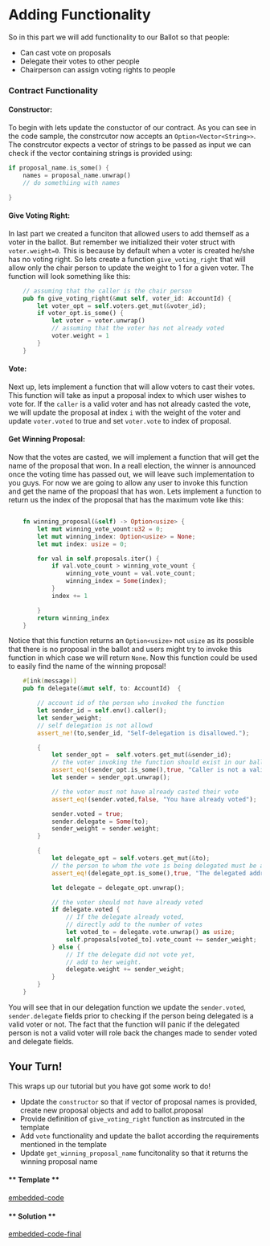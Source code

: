 Adding Functionality
===

So in this part we will add functionality to our Ballot so that people:
- Can cast vote on proposals
- Delegate their votes to other people
- Chairperson can assign voting rights to people


### Contract Functionality

#### **Constructor**:
To begin with lets update the constuctor of our contract. As you can see in the code sample, the constrcutor now accepts an `Option<Vector<String>>`. The constrcutor expects a vector of strings to be passed as input we can check if the vector containing strings is provided using:
```rust
if proposal_name.is_some() {
    names = proposal_name.unwrap()
    // do somethiing with names 

}
``` 
#### **Give Voting Right:**
In last part we created a funciton that allowed users to add themself as a voter in the ballot. But remember we initialized their voter struct with `voter.weight=0`. This is because by default when a voter is created he/she has no voting right. So lets create a function `give_voting_right` that will allow only the chair person to update the weight to 1 for a given voter. The function will look something like this:

```rust
    // assuming that the caller is the chair person
    pub fn give_voting_right(&mut self, voter_id: AccountId) {
        let voter_opt = self.voters.get_mut(&voter_id);
        if voter_opt.is_some() {
            let voter = voter.unwrap()
            // assuming that the voter has not already voted
            voter.weight = 1
        }
    }
```


#### **Vote:**
Next up, lets implement a function that will allow voters to cast their votes. This function will take as input a proposal index to which user wishes to vote for. If the `caller` is a valid voter and has not already casted the vote, we will update the proposal at index `i` with the weight of the voter and update `voter.voted` to true and set `voter.vote` to index of proposal.


#### **Get Winning Proposal:**
Now that the votes are casted, we will implement a function that will get the name of the proposal that won. In  a reall election, the winner is announced once the voting time has passed out, we will leave such implementation to you guys. For now we are going to allow any user to invoke this function and get the name of the propoasl that has won. Lets implement a function to return us the index of the proposal that has the maximum vote like this:
```rust

    fn winning_proposal(&self) -> Option<usize> {
        let mut winning_vote_vount:u32 = 0;
        let mut winning_index: Option<usize> = None;
        let mut index: usize = 0;

        for val in self.proposals.iter() {
            if val.vote_count > winning_vote_vount {
                winning_vote_vount = val.vote_count;
                winning_index = Some(index);
            }
            index += 1

        }
        return winning_index
    }
```
Notice that this function returns an `Option<usize>` not `usize` as its possible that there is no proposal in the ballot and users might try to invoke this function in which case we will return `None`. Now this function could be used to easily find the name of the winning proposal!


```rust 
    #[ink(message)]
    pub fn delegate(&mut self, to: AccountId)  {

        // account id of the person who invoked the function
        let sender_id = self.env().caller();
        let sender_weight;
        // self delegation is not allowd
        assert_ne!(to,sender_id, "Self-delegation is disallowed.");

        {
            let sender_opt =  self.voters.get_mut(&sender_id);
            // the voter invoking the function should exist in our ballot
            assert_eq!(sender_opt.is_some(),true, "Caller is not a valid voter");
            let sender = sender_opt.unwrap();

            // the voter must not have already casted their vote
            assert_eq!(sender.voted,false, "You have already voted");

            sender.voted = true;
            sender.delegate = Some(to);
            sender_weight = sender.weight;
        }

        {
            let delegate_opt = self.voters.get_mut(&to);
            // the person to whom the vote is being delegated must be a valid voter
            assert_eq!(delegate_opt.is_some(),true, "The delegated address is not valid");

            let delegate = delegate_opt.unwrap();

            // the voter should not have already voted
            if delegate.voted {
                // If the delegate already voted,
                // directly add to the number of votes
                let voted_to = delegate.vote.unwrap() as usize;
                self.proposals[voted_to].vote_count += sender_weight;
            } else {
                // If the delegate did not vote yet,
                // add to her weight.
                delegate.weight += sender_weight;
            }
        }
    }
```
You will see that in our delegation function we update the `sender.voted`, `sender.delegate` fields prior to checking if the person being delegated is a valid voter or not. The fact that the function will panic if the delegated person is not a valid voter will role back the changes made to sender voted and delegate fields.


## Your Turn!
This wraps up our tutorial but you have got some work to do!
- Update the `constructor` so that if vector of proposal names is provided, create new proposal objects and add to ballot.proposal
- Provide definition of `give_voting_right` function as instrcuted in the template
- Add `vote` functionality and update the ballot according the requirements mentioned in the template
- Update `get_winning_proposal_name` funcitonality so that it returns the winning proposal name 


<!-- tabs:start -->

#### ** Template **

[embedded-code](./assets/5.3-template.rs ':include :type=code embed-template')


#### ** Solution **

[embedded-code-final](./assets/5.3-solution.rs ':include :type=code embed-final')